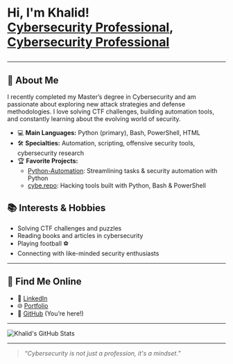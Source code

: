 <h1>Hi, I'm Khalid! <br/><a href="https://github.com/khalidebn">Cybersecurity Professional</a>, <br/><a href="https://github.com/khalidebn">Cybersecurity Professional</a></a>

---

## 🚀 About Me

I recently completed my Master’s degree in Cybersecurity and am passionate about exploring new attack strategies and defense methodologies. I love solving CTF challenges, building automation tools, and constantly learning about the evolving world of security.

- 💻 **Main Languages:** Python (primary), Bash, PowerShell, HTML
- 🛠️ **Specialties:** Automation, scripting, offensive security tools, cybersecurity research
- 🏆 **Favorite Projects:** 
   - [Python-Automation](https://github.com/khalidebn/Python-Automation): Streamlining tasks & security automation with Python
   - [cybe.repo](https://github.com/khalidebn/cybe.repo): Hacking tools built with Python, Bash & PowerShell

## 📚 Interests & Hobbies

- Solving CTF challenges and puzzles
- Reading books and articles in cybersecurity
- Playing football ⚽
- Connecting with like-minded security enthusiasts

---

## 🔗 Find Me Online

- 💼 [LinkedIn](https://www.linkedin.com/in/khalid-ahmed-msc-2359a4282/)
- 🌐 [Portfolio](https://khalidebn.github.io/kh.github.io/)
- 🐙 [GitHub](https://github.com/khalidebn) (You’re here!)

---

![Khalid's GitHub Stats](https://github-readme-stats.vercel.app/api?username=khalidebn&show_icons=true&theme=radical)

---

> *“Cybersecurity is not just a profession, it's a mindset.”*
